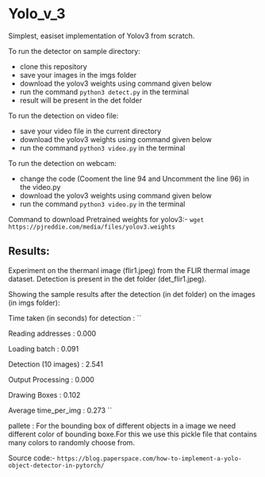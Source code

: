 # Yolo_v_3
Simplest, easiset implementation of Yolov3 from scratch.

 
To run the detector on sample directory:

- clone this repository
- save your images in the imgs folder
- download the yolov3 weights using command given below
- run the command ``python3 detect.py`` in the terminal
- result will be present in the det folder

To run the detection on video file:

- save your video file in the current directory
- download the yolov3 weights using command given below
- run the command ``python3 video.py`` in the terminal

To run the detection on webcam:
- change the code (Cooment the line 94 and Uncomment the line 96) in the video.py
- download the yolov3 weights using command given below
- run the command ``python3 video.py`` in the terminal

Command to download Pretrained weights for yolov3:-
``wget https://pjreddie.com/media/files/yolov3.weights``


## Results:

Experiment on the thermanl image (flir1.jpeg) from the FLIR thermal image dataset. Detection is present in the det folder (det_flir1.jpeg).

Showing the sample results after the detection (in det folder) on the images (in imgs folder):



Time taken (in seconds) for detection :
``

Reading addresses        : 0.000

Loading batch            : 0.091

Detection (10 images)    : 2.541

Output Processing        : 0.000

Drawing Boxes            : 0.102

Average time_per_img     : 0.273
``


pallete :  For the bounding box of different objects in a image we need different color of bounding boxe.For this we use this pickle file that contains many colors to randomly choose from.









Source code:- `https://blog.paperspace.com/how-to-implement-a-yolo-object-detector-in-pytorch/`